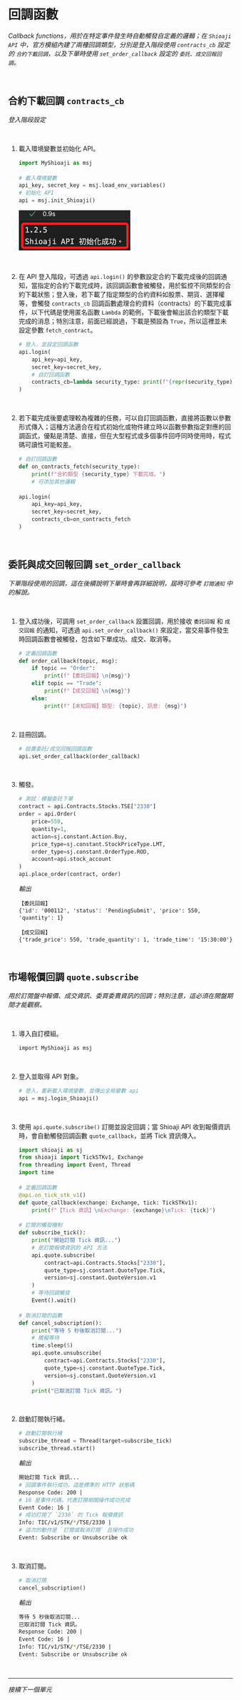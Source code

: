 # 回調函數

_Callback functions，用於在特定事件發生時自動觸發自定義的邏輯；在 `Shioaji API` 中，官方模組內建了兩種回調類型，分別是登入階段使用 `contracts_cb` 設定的 `合約下載回調`，以及下單時使用 `set_order_callback` 設定的 `委託、成交回報回調`。_

<br>

## 合約下載回調 `contracts_cb`

_登入階段設定_

<br>

1. 載入環境變數並初始化 API。

    ```python
    import MyShioaji as msj

    # 載入環境變數
    api_key, secret_key = msj.load_env_variables()
    # 初始化 API
    api = msj.init_Shioaji()
    ```

    ![](images/img_97.png)

<br>

2. 在 API 登入階段，可透過 `api.login()` 的參數設定合約下載完成後的回調通知，當指定的合約下載完成時，該回調函數會被觸發，用於監控不同類型的合約下載狀態；登入後，若下載了指定類型的合約資料如股票、期貨、選擇權等，會觸發 `contracts_cb` 回調函數處理合約資料（contracts）的下載完成事件，以下代碼是使用匿名函數 `Lambda` 的範例，下載後會輸出該合約類型下載完成的消息；特別注意，前面已經說過，下載是預設為 `True`，所以這裡並未設定參數 `fetch_contract`。

    ```python
    # 登入，並設定回調函數
    api.login(
        api_key=api_key,
        secret_key=secret_key,
        # 自訂回調函數
        contracts_cb=lambda security_type: print(f"{repr(security_type)} fetch done.")
    )
    ```

<br>

2. 若下載完成後要處理較為複雜的任務，可以自訂回調函數，直接將函數以參數形式傳入；這種方法適合在程式初始化或物件建立時以函數參數指定對應的回調函式，優點是清楚、直接，但在大型程式或多個事件回呼同時使用時，程式碼可讀性可能較差。

    ```python
    # 自訂回調函數
    def on_contracts_fetch(security_type):
        print(f"合約類型 {security_type} 下載完成。")
        # 可添加其他邏輯

    api.login(
        api_key=api_key,
        secret_key=secret_key,
        contracts_cb=on_contracts_fetch
    )
    ```

<br>

## 委託與成交回報回調 `set_order_callback`

_下單階段使用的回調，這在後續說明下單時會再詳細說明，屆時可參考 `訂閱通知` 中的解說。_

<br>

1. 登入成功後，可調用 `set_order_callback` 設置回調，用於接收 `委託回報` 和 `成交回報` 的通知，可透過 `api.set_order_callback()` 來設定，當交易事件發生時回調函數會被觸發，包含如下單成功、成交、取消等。

    ```python
    # 定義回調函數
    def order_callback(topic, msg):
        if topic == "Order":
            print(f"【委託回報】\n{msg}")
        elif topic == "Trade":
            print(f"【成交回報】\n{msg}")
        else:
            print(f"【未知回報】類型: {topic}, 訊息: {msg}")
    ```

<br>

2. 註冊回調。

    ```python
    # 設置委託/成交回報回調函數
    api.set_order_callback(order_callback)
    ```

<br>

3. 觸發。

    ```python
    # 測試：模擬委託下單
    contract = api.Contracts.Stocks.TSE["2330"]
    order = api.Order(
        price=550,
        quantity=1,
        action=sj.constant.Action.Buy,
        price_type=sj.constant.StockPriceType.LMT,
        order_type=sj.constant.OrderType.ROD,
        account=api.stock_account
    )
    api.place_order(contract, order)
    ```

    _輸出_

    ```text
    【委託回報】
    {'id': '000112', 'status': 'PendingSubmit', 'price': 550, 'quantity': 1}

    【成交回報】
    {'trade_price': 550, 'trade_quantity': 1, 'trade_time': '15:30:00'}
    ```

<br>

## 市場報價回調 `quote.subscribe`

_用於訂閱盤中報價、成交資訊、委買委賣資訊的回調；特別注意，這必須在開盤期間才能觀察。_

<br>

1. 導入自訂模組。

    ```bash
    import MyShioaji as msj
    ```

<br>


2. 登入並取得 API 對象。

    ```python
    # 登入，重新載入環境變數，並傳出全局變數 api
    api = msj.login_Shioaji()
    ```

<br>


3. 使用 `api.quote.subscribe()` 訂閱並設定回調；當 Shioaji API 收到報價資訊時，會自動觸發回調函數 `quote_callback`，並將 Tick 資訊傳入。

    ```python
    import shioaji as sj
    from shioaji import TickSTKv1, Exchange
    from threading import Event, Thread
    import time

    # 定義回調函數
    @api.on_tick_stk_v1()
    def quote_callback(exchange: Exchange, tick: TickSTKv1):
        print(f"【Tick 資訊】\nExchange: {exchange}\nTick: {tick}")

    # 訂閱的觸發機制
    def subscribe_tick():
        print("開始訂閱 Tick 資訊...")
        # 是訂閱報價資訊的 API 方法
        api.quote.subscribe(
            contract=api.Contracts.Stocks["2330"],
            quote_type=sj.constant.QuoteType.Tick,
            version=sj.constant.QuoteVersion.v1
        )
        # 等待回調觸發
        Event().wait()  

    # 取消訂閱的函數
    def cancel_subscription():
        print("等待 5 秒後取消訂閱...")
        # 模擬等待
        time.sleep(5)
        api.quote.unsubscribe(
            contract=api.Contracts.Stocks["2330"],
            quote_type=sj.constant.QuoteType.Tick,
            version=sj.constant.QuoteVersion.v1
        )
        print("已取消訂閱 Tick 資訊。")
    ```

<br>

2. 啟動訂閱執行緒。 

    ```python
    # 啟動訂閱執行緒
    subscribe_thread = Thread(target=subscribe_tick)
    subscribe_thread.start()
    ```

    _輸出_

    ```bash
    開始訂閱 Tick 資訊...
    # 回調事件執行成功，這是標準的 HTTP 狀態碼
    Response Code: 200 | 
    # 16 是事件代碼，代表訂閱相關操作成功完成
    Event Code: 16 | 
    # 成功訂閱了 `2330` 的 Tick 報價資訊
    Info: TIC/v1/STK/*/TSE/2330 | 
    # 這次的動作是 `訂閱或取消訂閱` 且操作成功
    Event: Subscribe or Unsubscribe ok
    ```

<br>

3. 取消訂閱。

    ```python
    # 取消訂閱
    cancel_subscription()
    ```

    _輸出_

    ```bash
    等待 5 秒後取消訂閱...
    已取消訂閱 Tick 資訊。
    Response Code: 200 | 
    Event Code: 16 | 
    Info: TIC/v1/STK/*/TSE/2330 | 
    Event: Subscribe or Unsubscribe ok
    ```

<br>

___

_接續下一個單元_